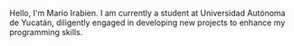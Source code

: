 Hello, I'm Mario Irabien. I am currently a student at Universidad Autónoma de Yucatán, diligently engaged in developing new projects to enhance my programming skills.
<!---
IrabienMario/IrabienMario is a ✨ special ✨ repository because its `README.md` (this file) appears on your GitHub profile.
You can click the Preview link to take a look at your changes.
--->
